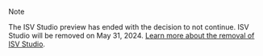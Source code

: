 > [!NOTE]
> The ISV Studio preview has ended with the decision to not continue. ISV Studio will be removed on May 31, 2024. [Learn more about the removal of ISV Studio](../../../important-changes-coming.md#isv-studio-is-deprecated).